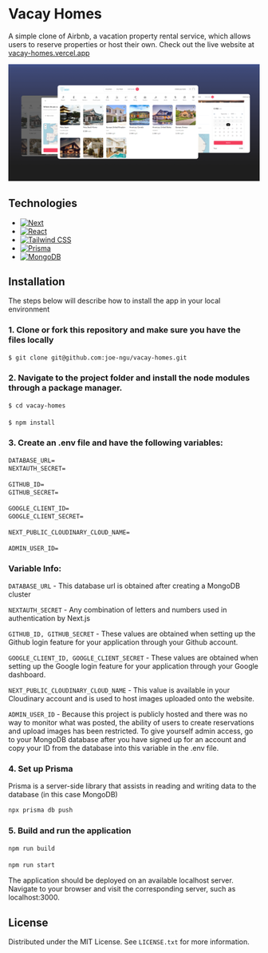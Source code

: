 # Vacay Homes

A simple clone of Airbnb, a vacation property rental service, which allows users to reserve properties or host their own.
Check out the live website at [vacay-homes.vercel.app](https://vacay-homes.vercel.app/)

![Vacay Homes screen shot](/vacay_homes.png)

## Technologies

* [![Next][Next.js]][Next-url]
* [![React][React.js]][React-url]
* [![Tailwind CSS][TailwindCSS.com]][Tailwind-url]
* [![Prisma][Prisma.io]][Prisma-url]
* [![MongoDB][MongoDB.com]][MongoDB-url]

## Installation

The steps below will describe how to install the app in your local environment

### 1. Clone or fork this repository and make sure you have the files locally

```sh
$ git clone git@github.com:joe-ngu/vacay-homes.git
```

### 2. Navigate to the project folder and install the node modules through a package manager. 

```sh
$ cd vacay-homes

$ npm install
```

### 3. Create an .env file and have the following variables:

```
DATABASE_URL=
NEXTAUTH_SECRET=

GITHUB_ID=
GITHUB_SECRET=

GOOGLE_CLIENT_ID=
GOOGLE_CLIENT_SECRET=

NEXT_PUBLIC_CLOUDINARY_CLOUD_NAME=

ADMIN_USER_ID=
```

### Variable Info:

`DATABASE_URL` - This database url is obtained after creating a MongoDB cluster

`NEXTAUTH_SECRET` - Any combination of letters and numbers used in authentication by Next.js

`GITHUB_ID, GITHUB_SECRET` - These values are obtained when setting up the Github login feature for your application through your Github account.

`GOOGLE_CLIENT_ID, GOOGLE_CLIENT_SECRET` - These values are obtained when setting up the Google login feature for your application through your Google dashboard.

`NEXT_PUBLIC_CLOUDINARY_CLOUD_NAME` - This value is available in your Cloudinary account and is used to host images uploaded onto the website.

`ADMIN_USER_ID` -  Because this project is publicly hosted and there was no way to monitor what was posted, the ability of users to create reservations and upload images has been restricted. 
To give yourself admin access, go to your MongoDB database after you have signed up for an account and copy your ID from the database into this variable in the .env file.

### 4. Set up Prisma

Prisma is a server-side library that assists in reading and writing data to the database (in this case MongoDB)
```sh
npx prisma db push
```

### 5. Build and run the application
```sh
npm run build

npm run start
```
The application should be deployed on an available localhost server. Navigate to your browser and visit the corresponding server, such as localhost:3000.

## License
Distributed under the MIT License. See `LICENSE.txt` for more information.

<!-- LINKS & IMAGES -->
[Next.js]: https://img.shields.io/badge/next.js-000000?style=for-the-badge&logo=nextdotjs&logoColor=white
[Next-url]: https://nextjs.org/
[React.js]: https://img.shields.io/badge/React-20232A?style=for-the-badge&logo=react&logoColor=61DAFB
[React-url]: https://react.dev/
[TailwindCSS.com]: https://img.shields.io/badge/Tailwind_CSS-38B2AC?style=for-the-badge&logo=tailwind-css&logoColor=white
[Tailwind-url]: https://tailwindcss.com/
[Prisma.io]: https://img.shields.io/badge/Prisma-3982CE?style=for-the-badge&logo=Prisma&logoColor=white
[Prisma-url]: https://www.prisma.io/
[MongoDB.com]: https://img.shields.io/badge/MongoDB-4EA94B?style=for-the-badge&logo=mongodb&logoColor=white
[MongoDB-url]: https://www.mongodb.com/


